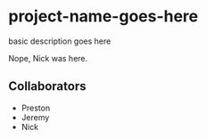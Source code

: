# project-name-goes-here
basic description goes here

Nope, Nick was here.

## Collaborators
- Preston
- Jeremy
- Nick
